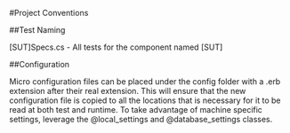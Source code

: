 ﻿#Project Conventions

##Test Naming

[SUT]Specs.cs - All tests for the component named [SUT]

##Configuration

Micro configuration files can be placed under the config folder with a .erb extension after their real extension. This will ensure that the new configuration file is copied to all the locations that is necessary for it to be read at both test and runtime. To take advantage of machine specific settings, leverage the @local_settings and @database_settings classes.
